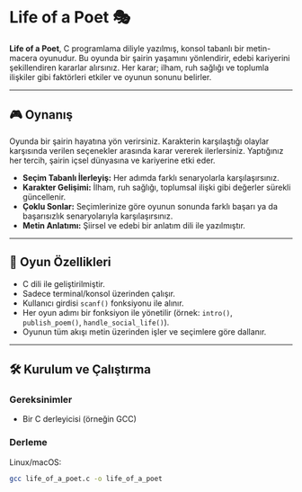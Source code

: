 # Life of a Poet 🎭

**Life of a Poet**, C programlama diliyle yazılmış, konsol tabanlı bir metin-macera oyunudur. Bu oyunda bir şairin yaşamını yönlendirir, edebi kariyerini şekillendiren kararlar alırsınız. Her karar; ilham, ruh sağlığı ve toplumla ilişkiler gibi faktörleri etkiler ve oyunun sonunu belirler.

---

## 🎮 Oynanış

Oyunda bir şairin hayatına yön verirsiniz. Karakterin karşılaştığı olaylar karşısında verilen seçenekler arasında karar vererek ilerlersiniz. Yaptığınız her tercih, şairin içsel dünyasına ve kariyerine etki eder.

- **Seçim Tabanlı İlerleyiş:** Her adımda farklı senaryolarla karşılaşırsınız.
- **Karakter Gelişimi:** İlham, ruh sağlığı, toplumsal ilişki gibi değerler sürekli güncellenir.
- **Çoklu Sonlar:** Seçimlerinize göre oyunun sonunda farklı başarı ya da başarısızlık senaryolarıyla karşılaşırsınız.
- **Metin Anlatımı:** Şiirsel ve edebi bir anlatım dili ile yazılmıştır.

---

## 🧠 Oyun Özellikleri

- C dili ile geliştirilmiştir.
- Sadece terminal/konsol üzerinden çalışır.
- Kullanıcı girdisi `scanf()` fonksiyonu ile alınır.
- Her oyun adımı bir fonksiyon ile yönetilir (örnek: `intro()`, `publish_poem()`, `handle_social_life()`).
- Oyunun tüm akışı metin üzerinden işler ve seçimlere göre dallanır.

---

## 🛠️ Kurulum ve Çalıştırma

### Gereksinimler

- Bir C derleyicisi (örneğin GCC)

### Derleme

Linux/macOS:
```bash
gcc life_of_a_poet.c -o life_of_a_poet
